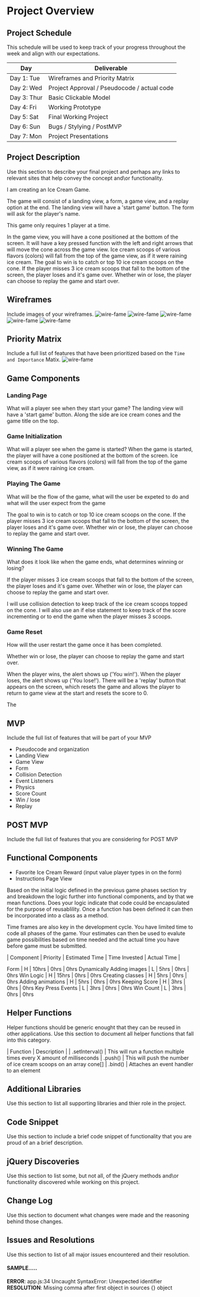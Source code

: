 # Project Overview

## Project Schedule

This schedule will be used to keep track of your progress throughout the week and align with our expectations.  

|  Day | Deliverable | 
|---|---| 
|Day 1: Tue| Wireframes and Priority Matrix|
|Day 2: Wed| Project Approval /  Pseudocode / actual code|
|Day 3: Thur| Basic Clickable Model |
|Day 4: Fri| Working Prototype |
|Day 5: Sat| Final Working Project |
|Day 6: Sun| Bugs / Stylying / PostMVP |
|Day 7: Mon| Project Presentations |


## Project Description

Use this section to describe your final project and perhaps any links to relevant sites that help convey the concept and\or functionality.

I am creating an Ice Cream Game. 

The game will consist of a landing view, a form, a game view, and a replay option at the end. 
The landing view will have a 'start game' button. The form will ask for the player's name. 

This game only requires 1 player at a time. 

In the game view, you will have a cone positioned at the bottom of the screen. It will have a key pressed function with the left and right arrows that will move the cone across the game view. Ice cream scoops of various flavors (colors) will fall from the top of the game view, as if it were raining ice cream. The goal to win is to catch or top 10 ice cream scoops on the cone. If the player misses 3 ice cream scoops that fall to the bottom of the screen, the player loses and it's game over. Whether win or lose, the player can choose to replay the game and start over. 


## Wireframes

Include images of your wireframes. 
![wire-fame](images/fullPage.JPG)
![wire-fame](images/form.JPG)
![wire-fame](images/landing.JPG)
![wire-fame](images/game.JPG)
![wire-fame](images/alert.JPG)

## Priority Matrix

Include a full list of features that have been prioritized based on the `Time and Importance` Matix. 
![wire-fame](images/matrix.JPG) 

## Game Components

### Landing Page
What will a player see when they start your game?
The landing view will have a 'start game' button. Along the side are ice cream cones and the game title on the top. 

### Game Initialization
What will a player see when the game is started? 
When the game is started, the player will have a cone positioned at the bottom of the screen. Ice cream scoops of various flavors (colors) will fall from the top of the game view, as if it were raining ice cream.

### Playing The Game
What will be the flow of the game, what will the user be expeted to do and what will the user expect from the game

The goal to win is to catch or top 10 ice cream scoops on the cone. If the player misses 3 ice cream scoops that fall to the bottom of the screen, the player loses and it's game over. Whether win or lose, the player can choose to replay the game and start over. 

### Winning The Game
What does it look like when the game ends, what determines winning or losing?

If the player misses 3 ice cream scoops that fall to the bottom of the screen, the player loses and it's game over. Whether win or lose, the player can choose to replay the game and start over.

I will use collision detection to keep track of the ice cream scoops topped on the cone. I will also use an if else statement to keep track of the score incrementing or to end the game when the player misses 3 scoops. 

<!-- function collisionDetection() {
    for(c=0; c<iceCreamCount; c++) {
        for(d=0; d<scoopsDroppedCount; d++) {
            var cone = cone[c];
            // calculations
        }
    }
} -->



<!-- cone.addEventListener(' ',function(){
 let score = document.querySelector('.icecreamscore');

 if(points<10){
  // add 1 points every time an ice cream scoop is topped on the cone
    points +=10;
 score.innerText=points;
 // when the user scores 10... deliver the alert ('You win!')
} 
 -->
### Game Reset
How will the user restart the game once it has been completed.

Whether win or lose, the player can choose to replay the game and start over. 

When the player wins, the alert shows up ('You win!'). When the player loses, the alert shows up ('You lose!'). There will be a 'replay' button that appears on the screen, which resets the game and allows the player to return to game view at the start and resets the score to 0. 

 

The 

## MVP 

Include the full list of features that will be part of your MVP 
- Pseudocode and organization
- Landing View
- Game View
- Form
- Collision Detection
- Event Listeners
- Physics 
- Score Count
- Win / lose
- Replay

## POST MVP

Include the full list of features that you are considering for POST MVP
## Functional Components

- Favorite Ice Cream Reward (input value player types in on the form)
- Instructions Page View

Based on the initial logic defined in the previous game phases section try and breakdown the logic further into functional components, and by that we mean functions.  Does your logic indicate that code could be encapsulated for the purpose of reusablility.  Once a function has been defined it can then be incorporated into a class as a method. 

Time frames are also key in the development cycle.  You have limited time to code all phases of the game.  Your estimates can then be used to evalute game possibilities based on time needed and the actual time you have before game must be submitted. 

| Component | Priority | Estimated Time | Time Invested | Actual Time |

Form  |  H   | 10hrs   | 0hrs  |   0hrs
Dynamically Adding images   |  L   | 5hrs   | 0hrs  |   0hrs
Win Logic   |  H   | 15hrs   | 0hrs  |   0hrs
Creating classes    |  H   | 5hrs   | 0hrs  |   0hrs
Adding animations   |  H   | 5hrs   | 0hrs  |   0hrs
Keeping Score |  H   | 3hrs   | 0hrs  |   0hrs
Key Press Events    |  L   | 3hrs   | 0hrs  |   0hrs
Win Count   |  L   | 3hrs   | 0hrs  |   0hrs



## Helper Functions
Helper functions should be generic enought that they can be reused in other applications. Use this section to document all helper functions that fall into this category.

| Function | Description | 
| .setInterval() | This will run a function multiple times every X amount of milliseconds
| .push() | This will push the number of ice cream scoops on an array cone[] 
| .bind() | Attaches an event handler to an element  

## Additional Libraries
 Use this section to list all supporting libraries and thier role in the project. 

## Code Snippet

Use this section to include a brief code snippet of functionality that you are proud of an a brief description.  

## jQuery Discoveries
 Use this section to list some, but not all, of the jQuery methods and\or functionality discovered while working on this project.

## Change Log
 Use this section to document what changes were made and the reasoning behind those changes.  

## Issues and Resolutions
 Use this section to list of all major issues encountered and their resolution.

#### SAMPLE.....
**ERROR**: app.js:34 Uncaught SyntaxError: Unexpected identifier                                
**RESOLUTION**: Missing comma after first object in sources {} object
